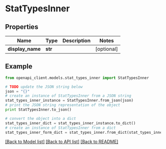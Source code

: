 # StatTypesInner


## Properties

Name | Type | Description | Notes
------------ | ------------- | ------------- | -------------
**display_name** | **str** |  | [optional] 

## Example

```python
from openapi_client.models.stat_types_inner import StatTypesInner

# TODO update the JSON string below
json = "{}"
# create an instance of StatTypesInner from a JSON string
stat_types_inner_instance = StatTypesInner.from_json(json)
# print the JSON string representation of the object
print StatTypesInner.to_json()

# convert the object into a dict
stat_types_inner_dict = stat_types_inner_instance.to_dict()
# create an instance of StatTypesInner from a dict
stat_types_inner_form_dict = stat_types_inner.from_dict(stat_types_inner_dict)
```
[[Back to Model list]](../README.md#documentation-for-models) [[Back to API list]](../README.md#documentation-for-api-endpoints) [[Back to README]](../README.md)


